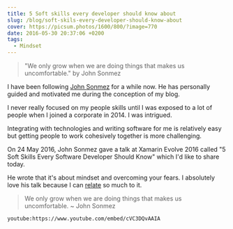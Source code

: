 ```yaml
---
title: 5 Soft skills every developer should know about
slug: /blog/soft-skils-every-developer-should-know-about
cover: https://picsum.photos/1600/800/?image=770
date: 2016-05-30 20:37:06 +0200
tags:
  - Mindset
---
```


> "We only grow when we are doing things that makes us uncomfortable." by
> John Sonmez

I have been following [John Sonmez](http://www.simpleprogrammer.com)
for a while now. He has personally guided and motivated me during the
conception of my blog.

I never really focused on my people skills until I was exposed to a lot
of people when I joined a corporate in 2014. I was intrigued.

Integrating with technologies and writing software for me is relatively
easy but getting people to work cohesively together is more challenging.

On 24 May 2016, John Sonmez gave a talk at Xamarin Evolve 2016
called "5 Soft Skills Every Software Developer Should Know" which I'd
like to share today.

He wrote that it's about mindset and overcoming your fears. I absolutely
love his talk because I can
[relate](/blog/escaping-the-social-comfort-zone/)
so much to it.

> We only grow when we are doing things that makes us uncomfortable. ~
> John Sonmez

`youtube:https://www.youtube.com/embed/cVC3DQvAAIA`
